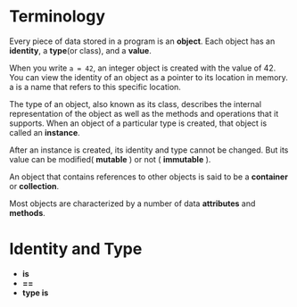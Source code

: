 # Terminology

Every piece of data stored in a program is an **object**. Each object has an **identity**, a **type**(or class), and a 
**value**.

When you write `a = 42`, an integer object is created with the value of 42. You can view the identity of an object as
 a pointer to its location in memory. a is a name that refers to this specific location.
  
The type of an object, also known as its class, describes the internal representation of the object as well as the 
methods and operations that it supports. When an object of a particular type is created, that object is called an 
**instance**.

After an instance is created, its identity and type cannot be changed. But its value can be modified( **mutable** ) or
 not ( **immutable** ).

An object that contains references to other objects is said to be a **container** or **collection**.

Most objects are characterized by a number of data **attributes** and **methods**.


# Identity and Type

- **is**
- **==**
- **type is**

